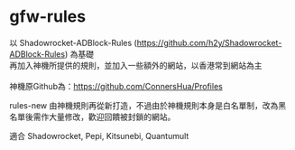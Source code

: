 # gfw-rules
以 Shadowrocket-ADBlock-Rules (https://github.com/h2y/Shadowrocket-ADBlock-Rules) 為基礎<br>再加入神機所提供的規則，並加入一些額外的網站，以香港常到網站為主<br><br>
神機原Github為：https://github.com/ConnersHua/Profiles

rules-new 由神機規則再從新打造，不過由於神機規則本身是白名單制，改為黑名單後需作大量修改，歡迎回饋被封鎖的網站。

適合 Shadowrocket, Pepi, Kitsunebi, Quantumult
